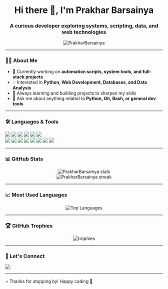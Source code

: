 <h1 align="center">Hi there 👋, I'm Prakhar Barsainya</h1>
<h3 align="center">A curious developer exploring systems, scripting, data, and web technologies</h3>

<p align="center">
  <img src="https://komarev.com/ghpvc/?username=PrakharBarsainya&label=Profile%20views&color=0e75b6&style=flat" alt="PrakharBarsainya" />
</p>

---

### 👨‍💻 About Me

- 🔧 Currently working on **automation scripts, system tools, and full-stack projects**
- 💡 Interested in **Python, Web Development, Databases, and Data Analysis**
- 🌱 Always learning and building projects to sharpen my skills
- 💬 Ask me about anything related to **Python, Git, Bash, or general dev tools**

---

### 🛠️ Languages & Tools

<p>
  <img src="https://img.shields.io/badge/Python-3776AB?style=for-the-badge&logo=python&logoColor=white"/>
  <img src="https://img.shields.io/badge/Java-007396?style=for-the-badge&logo=java&logoColor=white"/>
  <img src="https://img.shields.io/badge/C-00599C?style=for-the-badge&logo=c&logoColor=white"/>
  <img src="https://img.shields.io/badge/HTML5-E34F26?style=for-the-badge&logo=html5&logoColor=white"/>
  <img src="https://img.shields.io/badge/CSS3-1572B6?style=for-the-badge&logo=css3&logoColor=white"/>
  <img src="https://img.shields.io/badge/JavaScript-F7DF1E?style=for-the-badge&logo=javascript&logoColor=black"/>
  <br/>
  <img src="https://img.shields.io/badge/VS%20Code-007ACC?style=for-the-badge&logo=visual-studio-code&logoColor=white"/>
  <img src="https://img.shields.io/badge/Jupyter-F37626?style=for-the-badge&logo=jupyter&logoColor=white"/>
  <img src="https://img.shields.io/badge/Numpy-013243?style=for-the-badge&logo=numpy&logoColor=white"/>
  <img src="https://img.shields.io/badge/Pandas-150458?style=for-the-badge&logo=pandas&logoColor=white"/>
  <img src="https://img.shields.io/badge/MySQL-4479A1?style=for-the-badge&logo=mysql&logoColor=white"/>
  <img src="https://img.shields.io/badge/MongoDB-4EA94B?style=for-the-badge&logo=mongodb&logoColor=white"/>
  <img src="https://img.shields.io/badge/Git-F05032?style=for-the-badge&logo=git&logoColor=white"/>
  <img src="https://img.shields.io/badge/GitHub-181717?style=for-the-badge&logo=github&logoColor=white"/>
</p>

---

### 📊 GitHub Stats

<p align="center">
  <img src="https://github-readme-stats.vercel.app/api?username=PrakharBarsainya&show_icons=true&theme=tokyonight" alt="PrakharBarsainya stats"/>
  <br/>
  <img src="https://github-readme-streak-stats.herokuapp.com/?user=PrakharBarsainya&theme=tokyonight" alt="PrakharBarsainya streak"/>
</p>

---

### 📈 Most Used Languages

<p align="center">
  <img src="https://github-readme-stats.vercel.app/api/top-langs/?username=PrakharBarsainya&layout=compact&theme=tokyonight" alt="Top Languages"/>
</p>

---

### 🏆 GitHub Trophies

<p align="center">
  <img src="https://github-profile-trophy.vercel.app/?username=PrakharBarsainya&theme=radical&column=4&margin-w=15&margin-h=15" alt="trophies" />
</p>

---

### 🤝 Let's Connect

<p>
  <a href="https://github.com/PrakharBarsainya"><img src="https://img.shields.io/badge/GitHub-100000?style=for-the-badge&logo=github&logoColor=white"/></a>
  <!-- You can add LinkedIn, email, or portfolio here later -->
</p>

---

⭐️ Thanks for stopping by! Happy coding 🚀




